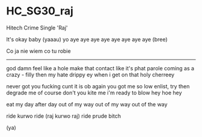 # HC_SG30_raj
Hitech Crime Single 'Raj'

It's okay baby (yaaau)
yo aye aye aye aye aye aye aye aye
(bree)

Co ja nie wiem co tu robie

---


god damn feel like a hole
make that contact like it's phat parole
coming as a crazy - filly then my hate drippy ey 
when i get on that holy cherreey

never got you fucking cunt
it is ob again you got me so low
enlist, try then degrade me of course
don't you kite me i'm ready to blow
hey hoe hey

eat my day after day
out of my way
out of my way
out of the way

ride kurwo ride (raj kurwo raj)
ride prude bitch

(ya)
